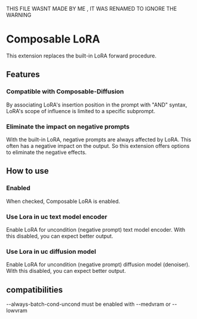 THIS FILE WASNT MADE BY ME , IT WAS RENAMED TO IGNORE THE WARNING


# Composable LoRA
This extension replaces the built-in LoRA forward procedure.

## Features
### Compatible with Composable-Diffusion
By associating LoRA's insertion position in the prompt with "AND" syntax, LoRA's scope of influence is limited to a specific subprompt.

### Eliminate the impact on negative prompts
With the built-in LoRA, negative prompts are always affected by LoRA. This often has a negative impact on the output.
So this extension offers options to eliminate the negative effects.

## How to use
### Enabled
When checked, Composable LoRA is enabled.

### Use Lora in uc text model encoder
Enable LoRA for uncondition (negative prompt) text model encoder.
With this disabled, you can expect better output.

### Use Lora in uc diffusion model
Enable LoRA for uncondition (negative prompt) diffusion model (denoiser).
With this disabled, you can expect better output.

## compatibilities
--always-batch-cond-uncond must be enabled  with --medvram or --lowvram
